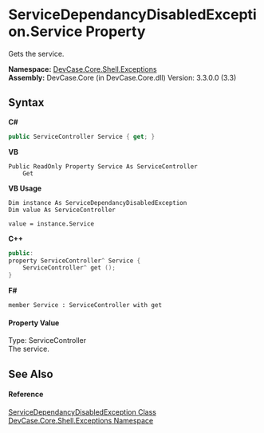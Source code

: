 # ServiceDependancyDisabledException.Service Property 
 

Gets the service.

**Namespace:**&nbsp;<a href="N_DevCase_Core_Shell_Exceptions">DevCase.Core.Shell.Exceptions</a><br />**Assembly:**&nbsp;DevCase.Core (in DevCase.Core.dll) Version: 3.3.0.0 (3.3)

## Syntax

**C#**<br />
``` C#
public ServiceController Service { get; }
```

**VB**<br />
``` VB
Public ReadOnly Property Service As ServiceController
	Get
```

**VB Usage**<br />
``` VB Usage
Dim instance As ServiceDependancyDisabledException
Dim value As ServiceController

value = instance.Service

```

**C++**<br />
``` C++
public:
property ServiceController^ Service {
	ServiceController^ get ();
}
```

**F#**<br />
``` F#
member Service : ServiceController with get

```


#### Property Value
Type: ServiceController<br />The service.

## See Also


#### Reference
<a href="T_DevCase_Core_Shell_Exceptions_ServiceDependancyDisabledException">ServiceDependancyDisabledException Class</a><br /><a href="N_DevCase_Core_Shell_Exceptions">DevCase.Core.Shell.Exceptions Namespace</a><br />